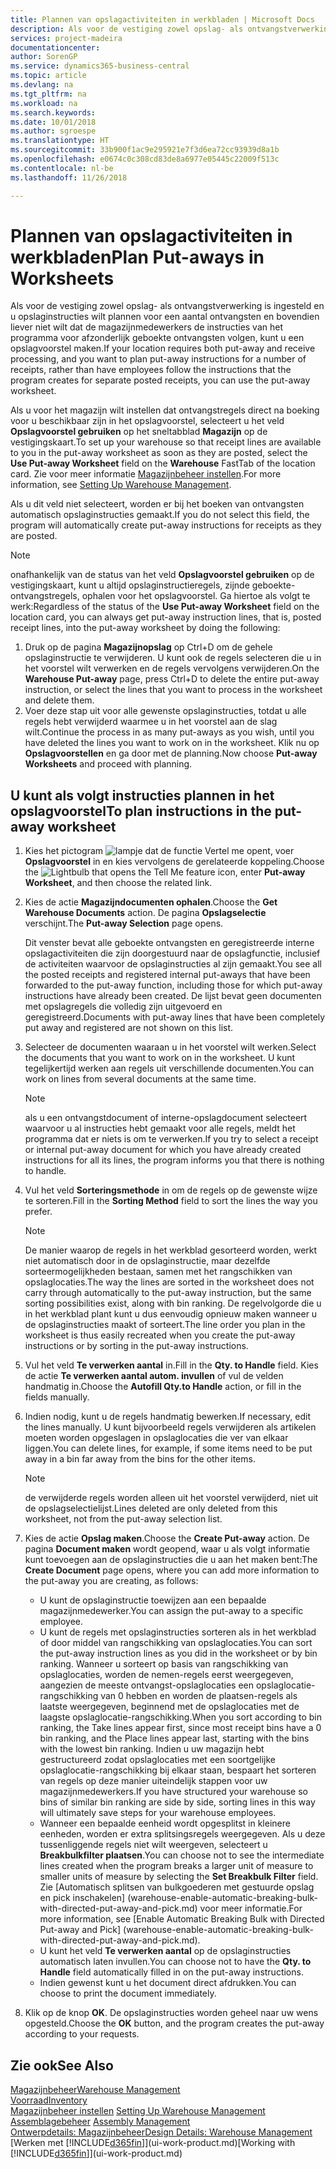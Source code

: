 ```yaml
---
title: Plannen van opslagactiviteiten in werkbladen | Microsoft Docs
description: Als voor de vestiging zowel opslag- als ontvangstverwerking is ingesteld en u opslaginstructies wilt plannen voor een aantal ontvangsten en bovendien liever niet wilt dat de magazijnmedewerkers de instructies van het programma voor afzonderlijk geboekte ontvangsten volgen, kunt u een opslagvoorstel maken.
services: project-madeira
documentationcenter: 
author: SorenGP
ms.service: dynamics365-business-central
ms.topic: article
ms.devlang: na
ms.tgt_pltfrm: na
ms.workload: na
ms.search.keywords: 
ms.date: 10/01/2018
ms.author: sgroespe
ms.translationtype: HT
ms.sourcegitcommit: 33b900f1ac9e295921e7f3d6ea72cc93939d8a1b
ms.openlocfilehash: e0674c0c308cd83de8a6977e05445c22009f513c
ms.contentlocale: nl-be
ms.lasthandoff: 11/26/2018

---
```

# <a name="plan-put-aways-in-worksheets"></a><span data-ttu-id="501be-103">Plannen van opslagactiviteiten in werkbladen</span><span class="sxs-lookup"><span data-stu-id="501be-103">Plan Put-aways in Worksheets</span></span>
<span data-ttu-id="501be-104">Als voor de vestiging zowel opslag- als ontvangstverwerking is ingesteld en u opslaginstructies wilt plannen voor een aantal ontvangsten en bovendien liever niet wilt dat de magazijnmedewerkers de instructies van het programma voor afzonderlijk geboekte ontvangsten volgen, kunt u een opslagvoorstel maken.</span><span class="sxs-lookup"><span data-stu-id="501be-104">If your location requires both put-away and receive processing, and you want to plan put-away instructions for a number of receipts, rather than have employees follow the instructions that the program creates for separate posted receipts, you can use the put-away worksheet.</span></span>  

<span data-ttu-id="501be-105">Als u voor het magazijn wilt instellen dat ontvangstregels direct na boeking voor u beschikbaar zijn in het opslagvoorstel, selecteert u het veld **Opslagvoorstel gebruiken** op het sneltabblad **Magazijn** op de vestigingskaart.</span><span class="sxs-lookup"><span data-stu-id="501be-105">To set up your warehouse so that receipt lines are available to you in the put-away worksheet as soon as they are posted, select the **Use Put-away Worksheet** field on the **Warehouse** FastTab of the location card.</span></span> <span data-ttu-id="501be-106">Zie voor meer informatie [Magazijnbeheer instellen](warehouse-setup-warehouse.md).</span><span class="sxs-lookup"><span data-stu-id="501be-106">For more information, see [Setting Up Warehouse Management](warehouse-setup-warehouse.md).</span></span>  

<span data-ttu-id="501be-107">Als u dit veld niet selecteert, worden er bij het boeken van ontvangsten automatisch opslaginstructies gemaakt.</span><span class="sxs-lookup"><span data-stu-id="501be-107">If you do not select this field, the program will automatically create put-away instructions for receipts as they are posted.</span></span>  

> [!NOTE]  
>  <span data-ttu-id="501be-108">onafhankelijk van de status van het veld **Opslagvoorstel gebruiken** op de vestigingskaart, kunt u altijd opslaginstructieregels, zijnde geboekte-ontvangstregels, ophalen voor het opslagvoorstel. Ga hiertoe als volgt te werk:</span><span class="sxs-lookup"><span data-stu-id="501be-108">Regardless of the status of the **Use Put-away Worksheet** field on the location card, you can always get put-away instruction lines, that is, posted receipt lines, into the put-away worksheet by doing the following:</span></span>  
>   
>  1.  <span data-ttu-id="501be-109">Druk op de pagina **Magazijnopslag** op Ctrl+D om de gehele opslaginstructie te verwijderen. U kunt ook de regels selecteren die u in het voorstel wilt verwerken en de regels vervolgens verwijderen.</span><span class="sxs-lookup"><span data-stu-id="501be-109">On the **Warehouse Put-away** page, press Ctrl+D to delete the entire put-away instruction, or select the lines that you want to process in the worksheet and delete them.</span></span>  
> 2.  <span data-ttu-id="501be-110">Voer deze stap uit voor alle gewenste opslaginstructies, totdat u alle regels hebt verwijderd waarmee u in het voorstel aan de slag wilt.</span><span class="sxs-lookup"><span data-stu-id="501be-110">Continue the process in as many put-aways as you wish, until you have deleted the lines you want to work on in the worksheet.</span></span> <span data-ttu-id="501be-111">Klik nu op **Opslagvoorstellen** en ga door met de planning.</span><span class="sxs-lookup"><span data-stu-id="501be-111">Now choose **Put-away Worksheets** and proceed with planning.</span></span>  

## <a name="to-plan-instructions-in-the-put-away-worksheet"></a><span data-ttu-id="501be-112">U kunt als volgt instructies plannen in het opslagvoorstel</span><span class="sxs-lookup"><span data-stu-id="501be-112">To plan instructions in the put-away worksheet</span></span>  
1.  <span data-ttu-id="501be-113">Kies het pictogram ![lampje dat de functie Vertel me opent](media/ui-search/search_small.png "Vertel me wat u wilt doen"), voer **Opslagvoorstel** in en kies vervolgens de gerelateerde koppeling.</span><span class="sxs-lookup"><span data-stu-id="501be-113">Choose the ![Lightbulb that opens the Tell Me feature](media/ui-search/search_small.png "Tell me what you want to do") icon, enter **Put-away Worksheet**, and then choose the related link.</span></span>  
2.  <span data-ttu-id="501be-114">Kies de actie **Magazijndocumenten ophalen**.</span><span class="sxs-lookup"><span data-stu-id="501be-114">Choose the **Get Warehouse Documents** action.</span></span> <span data-ttu-id="501be-115">De pagina **Opslagselectie** verschijnt.</span><span class="sxs-lookup"><span data-stu-id="501be-115">The **Put-away Selection** page opens.</span></span>  

    <span data-ttu-id="501be-116">Dit venster bevat alle geboekte ontvangsten en geregistreerde interne opslagactiviteiten die zijn doorgestuurd naar de opslagfunctie, inclusief de activiteiten waarvoor de opslaginstructies al zijn gemaakt.</span><span class="sxs-lookup"><span data-stu-id="501be-116">You see all the posted receipts and registered internal put-aways that have been forwarded to the put-away function, including those for which put-away instructions have already been created.</span></span> <span data-ttu-id="501be-117">De lijst bevat geen documenten met opslagregels die volledig zijn uitgevoerd en geregistreerd.</span><span class="sxs-lookup"><span data-stu-id="501be-117">Documents with put-away lines that have been completely put away and registered are not shown on this list.</span></span>  

3. <span data-ttu-id="501be-118">Selecteer de documenten waaraan u in het voorstel wilt werken.</span><span class="sxs-lookup"><span data-stu-id="501be-118">Select the documents that you want to work on in the worksheet.</span></span> <span data-ttu-id="501be-119">U kunt tegelijkertijd werken aan regels uit verschillende documenten.</span><span class="sxs-lookup"><span data-stu-id="501be-119">You can work on lines from several documents at the same time.</span></span>  

    > [!NOTE]  
    >  <span data-ttu-id="501be-120">als u een ontvangstdocument of interne-opslagdocument selecteert waarvoor u al instructies hebt gemaakt voor alle regels, meldt het programma dat er niets is om te verwerken.</span><span class="sxs-lookup"><span data-stu-id="501be-120">If you try to select a receipt or internal put-away document for which you have already created instructions for all its lines, the program informs you that there is nothing to handle.</span></span>  

4. <span data-ttu-id="501be-121">Vul het veld **Sorteringsmethode** in om de regels op de gewenste wijze te sorteren.</span><span class="sxs-lookup"><span data-stu-id="501be-121">Fill in the **Sorting Method** field to sort the lines the way you prefer.</span></span>  

    > [!NOTE]  
    >  <span data-ttu-id="501be-122">De manier waarop de regels in het werkblad gesorteerd worden, werkt niet automatisch door in de opslaginstructie, maar dezelfde sorteermogelijkheden bestaan, samen met het rangschikken van opslaglocaties.</span><span class="sxs-lookup"><span data-stu-id="501be-122">The way the lines are sorted in the worksheet does not carry through automatically to the put-away instruction, but the same sorting possibilities exist, along with bin ranking.</span></span> <span data-ttu-id="501be-123">De regelvolgorde die u in het werkblad plant kunt u dus eenvoudig opnieuw maken wanneer u de opslaginstructies maakt of sorteert.</span><span class="sxs-lookup"><span data-stu-id="501be-123">The line order you plan in the worksheet is thus easily recreated when you create the put-away instructions or by sorting in the put-away instructions.</span></span>  

5.  <span data-ttu-id="501be-124">Vul het veld **Te verwerken aantal** in.</span><span class="sxs-lookup"><span data-stu-id="501be-124">Fill in the **Qty. to Handle** field.</span></span> <span data-ttu-id="501be-125">Kies de actie **Te verwerken aantal autom. invullen** of vul de velden handmatig in.</span><span class="sxs-lookup"><span data-stu-id="501be-125">Choose the **Autofill Qty.to Handle** action, or fill in the fields manually.</span></span>  
6.  <span data-ttu-id="501be-126">Indien nodig, kunt u de regels handmatig bewerken.</span><span class="sxs-lookup"><span data-stu-id="501be-126">If necessary, edit the lines manually.</span></span> <span data-ttu-id="501be-127">U kunt bijvoorbeeld regels verwijderen als artikelen moeten worden opgeslagen in opslaglocaties die ver van elkaar liggen.</span><span class="sxs-lookup"><span data-stu-id="501be-127">You can delete lines, for example, if some items need to be put away in a bin far away from the bins for the other items.</span></span>  

    > [!NOTE]  
    >  <span data-ttu-id="501be-128">de verwijderde regels worden alleen uit het voorstel verwijderd, niet uit de opslagselectielijst.</span><span class="sxs-lookup"><span data-stu-id="501be-128">Lines deleted are only deleted from this worksheet, not from the put-away selection list.</span></span>  

7.  <span data-ttu-id="501be-129">Kies de actie **Opslag maken**.</span><span class="sxs-lookup"><span data-stu-id="501be-129">Choose the **Create Put-away** action.</span></span> <span data-ttu-id="501be-130">De pagina **Document maken** wordt geopend, waar u als volgt informatie kunt toevoegen aan de opslaginstructies die u aan het maken bent:</span><span class="sxs-lookup"><span data-stu-id="501be-130">The **Create Document** page opens, where you can add more information to the put-away you are creating, as follows:</span></span>  

    -   <span data-ttu-id="501be-131">U kunt de opslaginstructie toewijzen aan een bepaalde magazijnmedewerker.</span><span class="sxs-lookup"><span data-stu-id="501be-131">You can assign the put-away to a specific employee.</span></span>  
    -   <span data-ttu-id="501be-132">U kunt de regels met opslaginstructies sorteren als in het werkblad of door middel van rangschikking van opslaglocaties.</span><span class="sxs-lookup"><span data-stu-id="501be-132">You can sort the put-away instruction lines as you did in the worksheet or by bin ranking.</span></span> <span data-ttu-id="501be-133">Wanneer u sorteert op basis van rangschikking van opslaglocaties, worden de nemen-regels eerst weergegeven, aangezien de meeste ontvangst-opslaglocaties een opslaglocatie-rangschikking van 0 hebben en worden de plaatsen-regels als laatste weergegeven, beginnend met de opslaglocaties met de laagste opslaglocatie-rangschikking.</span><span class="sxs-lookup"><span data-stu-id="501be-133">When you sort according to bin ranking, the Take lines appear first, since most receipt bins have a 0 bin ranking, and the Place lines appear last, starting with the bins with the lowest bin ranking.</span></span> <span data-ttu-id="501be-134">Indien u uw magazijn hebt gestructureerd zodat opslaglocaties met een soortgelijke opslaglocatie-rangschikking bij elkaar staan, bespaart het sorteren van regels op deze manier uiteindelijk stappen voor uw magazijnmedewerkers.</span><span class="sxs-lookup"><span data-stu-id="501be-134">If you have structured your warehouse so bins of similar bin ranking are side by side, sorting lines in this way will ultimately save steps for your warehouse employees.</span></span>  
    -   <span data-ttu-id="501be-135">Wanneer een bepaalde eenheid wordt opgesplitst in kleinere eenheden, worden er extra splitsingsregels weergegeven. Als u deze tussenliggende regels niet wilt weergeven, selecteert u **Breakbulkfilter plaatsen**.</span><span class="sxs-lookup"><span data-stu-id="501be-135">You can choose not to see the intermediate lines created when the program breaks a larger unit of measure to smaller units of measure by selecting the **Set Breakbulk Filter** field.</span></span> <span data-ttu-id="501be-136">Zie [Automatisch splitsen van bulkgoederen met gestuurde opslag en pick inschakelen] (warehouse-enable-automatic-breaking-bulk-with-directed-put-away-and-pick.md) voor meer informatie.</span><span class="sxs-lookup"><span data-stu-id="501be-136">For more information, see [Enable Automatic Breaking Bulk with Directed Put-away and Pick] (warehouse-enable-automatic-breaking-bulk-with-directed-put-away-and-pick.md).</span></span>  
    -   <span data-ttu-id="501be-137">U kunt het veld **Te verwerken aantal** op de opslaginstructies automatisch laten invullen.</span><span class="sxs-lookup"><span data-stu-id="501be-137">You can choose not to have the **Qty. to Handle** field automatically filled in on the put-away instructions.</span></span>  
    -   <span data-ttu-id="501be-138">Indien gewenst kunt u het document direct afdrukken.</span><span class="sxs-lookup"><span data-stu-id="501be-138">You can choose to print the document immediately.</span></span>  

8.  <span data-ttu-id="501be-139">Klik op de knop **OK**. De opslaginstructies worden geheel naar uw wens opgesteld.</span><span class="sxs-lookup"><span data-stu-id="501be-139">Choose the **OK** button, and the program creates the put-away according to your requests.</span></span>  

## <a name="see-also"></a><span data-ttu-id="501be-140">Zie ook</span><span class="sxs-lookup"><span data-stu-id="501be-140">See Also</span></span>  
[<span data-ttu-id="501be-141">Magazijnbeheer</span><span class="sxs-lookup"><span data-stu-id="501be-141">Warehouse Management</span></span>](warehouse-manage-warehouse.md)  
[<span data-ttu-id="501be-142">Voorraad</span><span class="sxs-lookup"><span data-stu-id="501be-142">Inventory</span></span>](inventory-manage-inventory.md)  
<span data-ttu-id="501be-143">[Magazijnbeheer instellen](warehouse-setup-warehouse.md)   </span><span class="sxs-lookup"><span data-stu-id="501be-143">[Setting Up Warehouse Management](warehouse-setup-warehouse.md)   </span></span>  
<span data-ttu-id="501be-144">[Assemblagebeheer](assembly-assemble-items.md)  </span><span class="sxs-lookup"><span data-stu-id="501be-144">[Assembly Management](assembly-assemble-items.md)  </span></span>  
[<span data-ttu-id="501be-145">Ontwerpdetails: Magazijnbeheer</span><span class="sxs-lookup"><span data-stu-id="501be-145">Design Details: Warehouse Management</span></span>](design-details-warehouse-management.md)  
<span data-ttu-id="501be-146">[Werken met [!INCLUDE[d365fin](includes/d365fin_md.md)]](ui-work-product.md)</span><span class="sxs-lookup"><span data-stu-id="501be-146">[Working with [!INCLUDE[d365fin](includes/d365fin_md.md)]](ui-work-product.md)</span></span>

